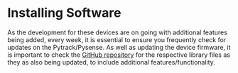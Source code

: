 # Installing Software

As the development for these devices are on going with additional features being added, every week, it is essential to ensure you frequently check for updates on the Pytrack/Pysense. As well as updating the device firmware, it is important to check the [GitHub repository](https://github.com/pycom/pycom-libraries) for the respective library files as they as also being updated, to include additional features/functionality.
